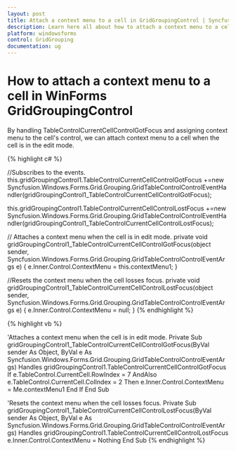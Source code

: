 ```yaml
---
layout: post
title: Attach a context menu to a cell in GridGroupingControl | Syncfusion
description: Learn here all about how to attach a context menu to a cell of Syncfusion Windows Forms GridGroupingControl control and more.
platform: windowsforms
control: GridGrouping
documentation: ug
---
```


# How to attach a context menu to a cell in WinForms GridGroupingControl

By handling TableControlCurrentCellControlGotFocus and assigning context menu to the cell's control, we can attach context menu to a cell when the cell is in the edit mode.


 
{% highlight c# %}

//Subscribes to the events.
this.gridGroupingControl1.TableControlCurrentCellControlGotFocus +=new 
Syncfusion.Windows.Forms.Grid.Grouping.GridTableControlControlEventHandler(gridGroupingControl1_TableControlCurrentCellControlGotFocus);

this.gridGroupingControl1.TableControlCurrentCellControlLostFocus +=new 
Syncfusion.Windows.Forms.Grid.Grouping.GridTableControlControlEventHandler(gridGroupingControl1_TableControlCurrentCellControlLostFocus);

// Attaches a context menu when the cell is in edit mode.
private void gridGroupingControl1_TableControlCurrentCellControlGotFocus(object sender, Syncfusion.Windows.Forms.Grid.Grouping.GridTableControlControlEventArgs e)
{
e.Inner.Control.ContextMenu = this.contextMenu1;
}

//Resets the context menu when the cell losses focus.
private void gridGroupingControl1_TableControlCurrentCellControlLostFocus(object sender, Syncfusion.Windows.Forms.Grid.Grouping.GridTableControlControlEventArgs e)
{
e.Inner.Control.ContextMenu = null;
}
{% endhighlight  %}

{% highlight vb %}

'Attaches a context menu when the cell is in edit mode.
Private Sub gridGroupingControl1_TableControlCurrentCellControlGotFocus(ByVal sender As Object, ByVal e As 
Syncfusion.Windows.Forms.Grid.Grouping.GridTableControlControlEventArgs) Handles gridGroupingControl1.TableControlCurrentCellControlGotFocus
    If e.TableControl.CurrentCell.RowIndex = 7 AndAlso e.TableControl.CurrentCell.ColIndex = 2 Then
        e.Inner.Control.ContextMenu = Me.contextMenu1
    End If
End Sub

'Resets the context menu when the cell losses focus.
Private Sub gridGroupingControl1_TableControlCurrentCellControlLostFocus(ByVal sender As Object, ByVal e As 
Syncfusion.Windows.Forms.Grid.Grouping.GridTableControlControlEventArgs) Handles gridGroupingControl1.TableControlCurrentCellControlLostFocus
    e.Inner.Control.ContextMenu = Nothing
End Sub
{% endhighlight  %}